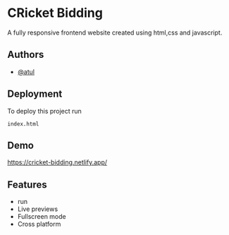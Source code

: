 
# CRicket Bidding

A fully responsive frontend website created using html,css and javascript.


## Authors

- [@atul](https://github.com/Atul-barnwal)


## Deployment

To deploy this project run


```
index.html

```








## Demo

https://cricket-bidding.netlify.app/
## Features

- run 
- Live previews
- Fullscreen mode
- Cross platform


